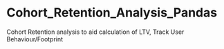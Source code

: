 # Cohort_Retention_Analysis_Pandas
Cohort Retention analysis to aid calculation of LTV, Track User Behaviour/Footprint
